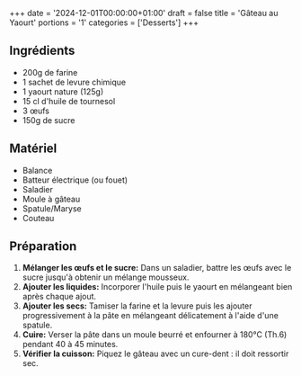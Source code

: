 +++
date = '2024-12-01T00:00:00+01:00'
draft = false
title = 'Gâteau au Yaourt'
portions = '1'
categories = ['Desserts']
+++

## Ingrédients

- 200g de farine
- 1 sachet de levure chimique
- 1 yaourt nature (125g)
- 15 cl d'huile de tournesol
- 3 œufs
- 150g de sucre

## Matériel

- Balance
- Batteur électrique (ou fouet)
- Saladier
- Moule à gâteau
- Spatule/Maryse
- Couteau

## Préparation

1. **Mélanger les œufs et le sucre:** Dans un saladier, battre les œufs avec le sucre jusqu'à obtenir un mélange mousseux.
2. **Ajouter les liquides:** Incorporer l'huile puis le yaourt en mélangeant bien après chaque ajout.
3. **Ajouter les secs:** Tamiser la farine et la levure puis les ajouter progressivement à la pâte en mélangeant délicatement à l'aide d'une spatule.
4. **Cuire:** Verser la pâte dans un moule beurré et enfourner à 180°C (Th.6) pendant 40 à 45 minutes.
5. **Vérifier la cuisson:** Piquez le gâteau avec un cure-dent : il doit ressortir sec.
